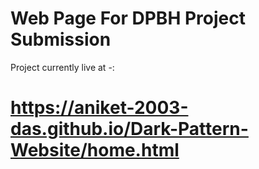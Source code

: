 # Web Page For DPBH Project Submission

Project currently live at -:

# https://aniket-2003-das.github.io/Dark-Pattern-Website/home.html
